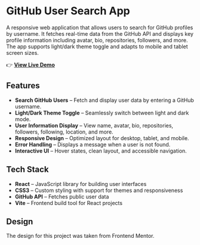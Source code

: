 # GitHub User Search App

A responsive web application that allows users to search for GitHub profiles by username. It fetches real-time data from the GitHub API and displays key profile information including avatar, bio, repositories, followers, and more.
The app supports light/dark theme toggle and adapts to mobile and tablet screen sizes.

👉 **[View Live Demo](https://callmehelga.github.io/github-user-search-react/)**

## Features

- **Search GitHub Users** – Fetch and display user data by entering a GitHub username.
- **Light/Dark Theme Toggle** – Seamlessly switch between light and dark mode.
- **User Information Display** – View name, avatar, bio, repositories, followers, following, location, and more.
- **Responsive Design** – Optimized layout for desktop, tablet, and mobile.
- **Error Handling** – Displays a message when a user is not found.
- **Interactive UI** – Hover states, clean layout, and accessible navigation.

## Tech Stack

- **React** – JavaScript library for building user interfaces
- **CSS3** – Custom styling with support for themes and responsiveness
- **GitHub API** – Fetches public user data
- **Vite** – Frontend build tool for React projects

## Design

The design for this project was taken from Frontend Mentor.
